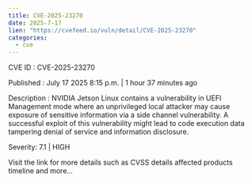 ```yaml
--- 
title: CVE-2025-23270
date: 2025-7-17
lien: "https://cvefeed.io/vuln/detail/CVE-2025-23270"
categories:
  - cve
---
```


CVE ID : CVE-2025-23270

Published :  July 17
2025
8:15 p.m. | 1 hour
37 minutes ago

Description : NVIDIA Jetson Linux contains a vulnerability in UEFI Management mode
where an unprivileged local attacker may cause exposure of sensitive information via a side channel vulnerability. A successful exploit of this vulnerability might lead to code execution
data tampering
denial of service
and information disclosure.

Severity: 7.1 | HIGH

Visit the link for more details
such as CVSS details
affected products
timeline
and more...
